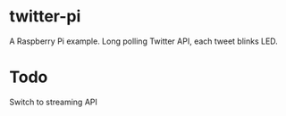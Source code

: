 twitter-pi
==========

A Raspberry Pi example.  Long polling Twitter API, each tweet blinks LED.


Todo
==========

Switch to streaming API
